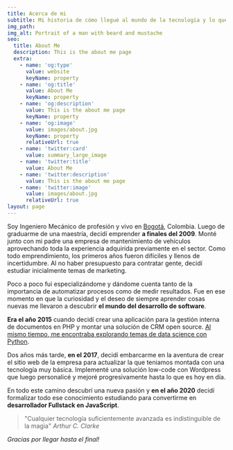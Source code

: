 ```yaml
---
title: Acerca de mi
subtitle: Mi historia de cómo llegué al mundo de la tecnología y lo que he hecho.
img_path: 
img_alt: Portrait of a man with beard and mustache
seo:
  title: About Me
  description: This is the about me page
  extra:
    - name: 'og:type'
      value: website
      keyName: property
    - name: 'og:title'
      value: About Me
      keyName: property
    - name: 'og:description'
      value: This is the about me page
      keyName: property
    - name: 'og:image'
      value: images/about.jpg
      keyName: property
      relativeUrl: true
    - name: 'twitter:card'
      value: summary_large_image
    - name: 'twitter:title'
      value: About Me
    - name: 'twitter:description'
      value: This is the about me page
    - name: 'twitter:image'
      value: images/about.jpg
      relativeUrl: true
layout: page
---
```


Soy Ingeniero Mecánico de profesión y vivo en [Bogotá](https://es.wikipedia.org/wiki/Bogot%C3%A1), Colombia. Luego de graduarme de una maestría, decidí emprender **a finales del 2009**. Monté junto con mi padre una empresa de mantenimiento de vehículos aprovechando toda la experiencia adquirida previamente en el sector. Como todo emprendimiento, los primeros años fueron difíciles y llenos de incertidumbre. Al no haber presupuesto para contratar gente, decidí estudiar inicialmente temas de marketing. 

Poco a poco fui especializándome y dándome cuenta tanto de la importancia de automatizar procesos como de medir resultados. Fue en ese momento en que la curiosidad y el deseo de siempre aprender cosas nuevas me llevaron a descubrir **el mundo del desarrollo de software**. 

**Era el año 2015** cuando decidí crear una aplicación para la gestión interna de documentos en PHP y montar una solución de CRM open source. <u>Al mismo tiempo, me encontraba explorando temas de data science con Python</u>. 

Dos años más tarde, **en el 2017**, decidí embarcarme en la aventura de crear el sitio web de la empresa para actualizar la que teniamos montada con una tecnología muy básica. Implementé una solución low-code con Wordpress que luego personalicé y mejoré progresivamente hasta lo que es hoy en día. 

En todo este camino descubrí una nueva pasión y **en el año 2020** decidí formalizar todo ese conocimiento estudiando para convertirme en **desarrollador Fullstack en JavaScript**.


>"Cualquier tecnología suficientemente avanzada es indistinguible de la magia" <cite>Arthur C. Clarke</cite>

*Gracias por llegar hasta el final!*
